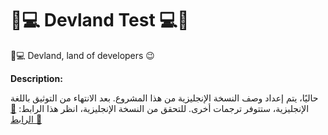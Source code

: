 # 🌴💻 Devland Test 💻🌴

🌴💻 Devland, land of developers 😉

**Description:**

حاليًا، يتم إعداد وصف النسخة الإنجليزية من هذا المشروع. بعد الانتهاء من التوثيق باللغة الإنجليزية، ستتوفر ترجمات أخرى. للتحقق من النسخة الإنجليزية، انظر هذا الرابط: [🔗 الرابط 🔗](../English/ReadMe.md)
